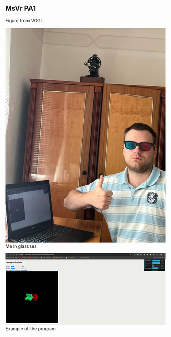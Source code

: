 ## MsVr PA1


Figure from VGGI

![Me in glassses](./exmp/glasses.jpg)
Me in glassses

![Example of the program](./exmp/demo.gif)
Example of the program


